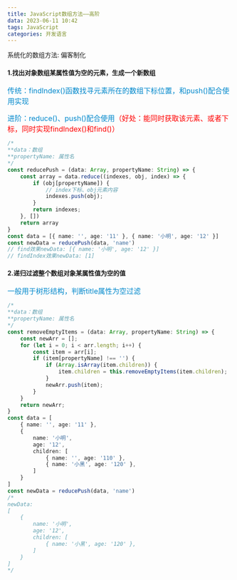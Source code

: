 ```yaml
---
title: JavaScript数组方法——高阶
data: 2023-06-11 10:42
tags: JavaScript
categories: 开发语言
---
```


系统化的数组方法: 偏客制化

<!-- more -->
#### 1.找出对象数组某属性值为空的元素，生成一个新数组

<font color="#08c" size=3>传统：findIndex()函数找寻元素所在的数组下标位置，和push()配合使用实现</font>

<font color="#08c" size=3>进阶：reduce()、push()配合使用</font><font color="red" size=3>（好处：能同时获取该元素、或者下标，同时实现findIndex()和find()）</font>

```ts
/*
**data：数组
**propertyName: 属性名
*/
const reducePush = (data: Array, propertyName: String) => {
	const array = data.reduce((indexes, obj, index) => {
		if (obj[propertyName]) {
			// index下标、obj元素内容
			indexes.push(obj);
		}
		return indexes;
	}, [])
	return array
}
const data = [{ name: '', age: '11' }, { name: '小明', age: '12' }]
const newData = reducePush(data, 'name') 
// find效果newData: [{ name: '小明', age: '12' }]
// findIndex效果newData: [1]
```

#### 2.递归过滤整个数组对象某属性值为空的值

<font color="#08c" size=3>一般用于树形结构，判断title属性为空过滤</font>

```ts
/*
**data：数组
**propertyName: 属性名
*/
const removeEmptyItems = (data: Array, propertyName: String) => {
	const newArr = [];
	for (let i = 0; i < arr.length; i++) {
		const item = arr[i];
		if (item[propertyName] !== '') {
			if (Array.isArray(item.children)) {
				item.children = this.removeEmptyItems(item.children);
			}
			newArr.push(item);
		}
	}
	return newArr;
}
const data = [
	{ name: '', age: '11' }, 
	{ 
		name: '小明', 
		age: '12', 
		children: [
			{ name: '', age: '110' }, 
			{ name: '小黑', age: '120' }, 
		]
	}
]
const newData = reducePush(data, 'name') 
/*
newData: 
[
	{ 
		name: '小明', 
		age: '12', 
		children: [
			{ name: '小黑', age: '120' }, 
		]
	}
]
*/
```

